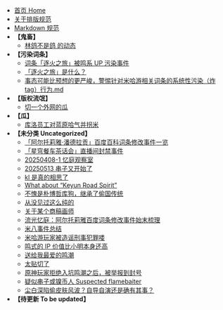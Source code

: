 - [首页 Home](README.md)
- [关于排版规范](关于排版规范.md)
- [Markdown 规范](Markdown.md)
- **【鬼畜】**
  - [林鸽不是鸽 的动态](docs/林鸽不是鸽%20的动态.md)
- **【污染词条】**
  - [词条「逐火之旅」被鸣系 UP 污染事件](docs/词条「逐火之旅」被鸣系%20UP%20污染事件.md)
  - [「逐火之旅」是什么？](docs/「逐火之旅」是什么？.md)
  - [事态可能比预想的更严峻，警惕针对米哈游相关词条的系统性污染（炸 tag）行为.md](docs/事态可能比预想的更严峻，警惕针对米哈游相关词条的系统性污染（炸%20tag）行为.md)
- **【版权流氓】**
  - [切一个外网的瓜](docs/切一个外网的瓜.md)
- **【瓜】**
  - [库洛员工对蓝原哈气并拐米](docs/库洛员工对蓝原哈气并拐米.md)
- **【未分类 Uncategorized】**
  - [「阿尔托莉雅·潘德拉贡」百度百科词条修改事件一览](docs/「阿尔托莉雅·潘德拉贡」百度百科词条修改事件一览.md)
  - [「星穹餐车茶话会」直播间封禁事件](docs/「星穹餐车茶话会」直播间封禁事件.md)
  - [20250408-1 忆庭观察室](docs/20250408-1%20忆庭观察室.md)
  - [20250513 串子又开始了](docs/20250513%20串子又开始了.md)
  - [kl 是真的相思了](docs/kl%20是真的相思了.md)
  - [What about “Keyun Road Spirit”](docs/What%20about%20“Keyun%20Road%20Spirit”.md)
  - [不愧是朴博哲库狗，继承了偷国传统](docs/不愧是朴博哲库狗，继承了偷国传统.md)
  - [从没见过这么纯的](docs/从没见过这么纯的.md)
  - [关于某个商稿画师](docs/关于某个商稿画师.md)
  - [流光忆庭：阿尔托莉雅百度词条修改事件始末梳理](docs/流光忆庭：阿尔托莉雅百度词条修改事件始末梳理.md)
  - [米八事件总结](docs/米八事件总结.md)
  - [米哈游玩家被造谣刑事犯罪喽](docs/米哈游玩家被造谣刑事犯罪喽.md)
  - [鸣式的 IP 价值比小明本身还高](docs/鸣式的%20IP%20价值比小明本身还高.md)
  - [送给我最爱的鸣潮](docs/送给我最爱的鸣潮.md)
  - [太贴切了](docs/太贴切了.md)
  - [原神玩家拒绝入坑鸣潮之后，被举报到封号](docs/原神玩家拒绝入坑鸣潮之后，被举报到封号.md)
  - [疑似串子或镍币人 Suspected flamebaiter](docs/疑似串子或镍币人%20Suspected%20flamebaiter.md)
  - [尘白深陷偷皮肤风波？自导自演还是确有其事？](docs/尘白深陷偷皮肤风波？自导自演还是确有其事？.md)
- **【待更新 To be updated】**

